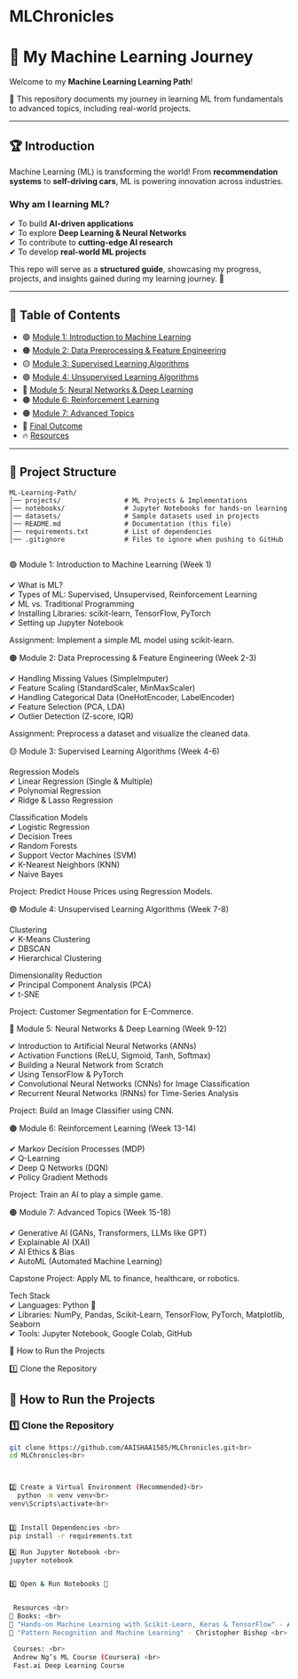 # MLChronicles


# 🚀 My Machine Learning Journey  

Welcome to my **Machine Learning Learning Path**! 

🌟 This repository documents my journey in learning ML from fundamentals to advanced topics, including real-world projects.  

---

## 🏆 Introduction  
  Machine Learning (ML) is transforming the world! From **recommendation systems** to **self-driving cars**, ML is powering innovation across industries.  

### Why am I learning ML?  
✔ To build **AI-driven applications**  
✔ To explore **Deep Learning & Neural Networks**  
✔ To contribute to **cutting-edge AI research**  
✔ To develop **real-world ML projects**  

This repo will serve as a **structured guide**, showcasing my progress, projects, and insights gained during my learning journey. 🚀  

---

## 🔗 Table of Contents  
- 🟢 [Module 1: Introduction to Machine Learning](#module-1-introduction-to-machine-learning-week-1)  
- 🟠 [Module 2: Data Preprocessing & Feature Engineering](#module-2-data-preprocessing--feature-engineering-week-2-3)  
- 🟡 [Module 3: Supervised Learning Algorithms](#module-3-supervised-learning-algorithms-week-4-6)  
- 🟣 [Module 4: Unsupervised Learning Algorithms](#module-4-unsupervised-learning-algorithms-week-7-8)  
- 🔵 [Module 5: Neural Networks & Deep Learning](#module-5-neural-networks--deep-learning-week-9-12)  
- 🟤 [Module 6: Reinforcement Learning](#module-6-reinforcement-learning-week-13-14)  
- 🟠 [Module 7: Advanced Topics](#module-7-advanced-topics-week-15-18)  
- 🎯 [Final Outcome](#final-outcome)  
- 🔥 [Resources](#resources)  

---

## 📂 Project Structure  
```plaintext
ML-Learning-Path/
│── projects/                # ML Projects & Implementations  
│── notebooks/               # Jupyter Notebooks for hands-on learning  
│── datasets/                # Sample datasets used in projects  
│── README.md                # Documentation (this file)  
│── requirements.txt         # List of dependencies  
│── .gitignore               # Files to ignore when pushing to GitHub  


```
🟢 Module 1: Introduction to Machine Learning (Week 1)


  ✔ What is ML? <br>
  ✔ Types of ML: Supervised, Unsupervised, Reinforcement Learning <br>
  ✔ ML vs. Traditional Programming <br>
  ✔ Installing Libraries: scikit-learn, TensorFlow, PyTorch <br>
  ✔ Setting up Jupyter Notebook

Assignment: Implement a simple ML model using scikit-learn.

🟠 Module 2: Data Preprocessing & Feature Engineering (Week 2-3)


✔ Handling Missing Values (SimpleImputer) <br>
✔ Feature Scaling (StandardScaler, MinMaxScaler) <br>
✔ Handling Categorical Data (OneHotEncoder, LabelEncoder) <br>
✔ Feature Selection (PCA, LDA) <br>
✔ Outlier Detection (Z-score, IQR)

 Assignment: Preprocess a dataset and visualize the cleaned data.

🟡 Module 3: Supervised Learning Algorithms (Week 4-6)


 Regression Models <br>
✔ Linear Regression (Single & Multiple) <br>
✔ Polynomial Regression <br>
✔ Ridge & Lasso Regression <br>

 Classification Models <br>
✔ Logistic Regression <br>
✔ Decision Trees <br>
✔ Random Forests <br>
✔ Support Vector Machines (SVM) <br>
✔ K-Nearest Neighbors (KNN) <br>
✔ Naive Bayes <br>

 Project: Predict House Prices using Regression Models.

🟣 Module 4: Unsupervised Learning Algorithms (Week 7-8) <br>


 Clustering <br>
✔ K-Means Clustering <br>
✔ DBSCAN <br>
✔ Hierarchical Clustering <br>

 Dimensionality Reduction <br>
✔ Principal Component Analysis (PCA) <br>
✔ t-SNE <br>

 Project: Customer Segmentation for E-Commerce.

🔵 Module 5: Neural Networks & Deep Learning (Week 9-12) <br>


✔ Introduction to Artificial Neural Networks (ANNs) <br>
✔ Activation Functions (ReLU, Sigmoid, Tanh, Softmax) <br>
✔ Building a Neural Network from Scratch <br>
✔ Using TensorFlow & PyTorch <br>
✔ Convolutional Neural Networks (CNNs) for Image Classification <br>
✔ Recurrent Neural Networks (RNNs) for Time-Series Analysis <br>

 Project: Build an Image Classifier using CNN.

🟤 Module 6: Reinforcement Learning (Week 13-14) <br>


✔ Markov Decision Processes (MDP) <br>
✔ Q-Learning <br>
✔ Deep Q Networks (DQN) <br>
✔ Policy Gradient Methods <br>

 Project: Train an AI to play a simple game.

🟠 Module 7: Advanced Topics (Week 15-18) <br>


✔ Generative AI (GANs, Transformers, LLMs like GPT) <br>
✔ Explainable AI (XAI) <br>
✔ AI Ethics & Bias <br>
✔ AutoML (Automated Machine Learning) <br>

 Capstone Project: Apply ML to finance, healthcare, or robotics.

 Tech Stack <br>
✔ Languages: Python 🐍 <br>
✔ Libraries: NumPy, Pandas, Scikit-Learn, TensorFlow, PyTorch, Matplotlib, Seaborn <br>
✔ Tools: Jupyter Notebook, Google Colab, GitHub <br>


🚀 How to Run the Projects

1️⃣ Clone the Repository <br>

## 🚀 How to Run the Projects  

### 1️⃣ Clone the Repository  <br>
```bash
git clone https://github.com/AAISHAA1585/MLChronicles.git<br>
cd MLChronicles<br>



2️⃣ Create a Virtual Environment (Recommended)<br>
  python -m venv venv<br>
venv\Scripts\activate<br>


3️⃣ Install Dependencies <br>
pip install -r requirements.txt

4️⃣ Run Jupyter Notebook <br>
jupyter notebook


5️⃣ Open & Run Notebooks 📖


 Resources <br>
📖 Books: <br>
📗 "Hands-on Machine Learning with Scikit-Learn, Keras & TensorFlow" - Aurélien Géron <br>
📙 "Pattern Recognition and Machine Learning" - Christopher Bishop <br>

 Courses: <br>
 Andrew Ng’s ML Course (Coursera) <br>
 Fast.ai Deep Learning Course

